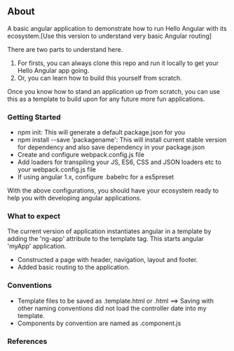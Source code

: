 ## About
A basic angular application to demonstrate how to run Hello Angular with its ecosystem.[Use this version to understand very basic Angular routing]

There are two parts to understand here.
1. For firsts, you can always clone this repo and run it locally to get your Hello Angular app going.
2. Or, you can learn how to build this yourself from scratch.

Once you know how to stand an application up from scratch, you can use this as a template to build upon for any future more fun applications.

### Getting Started
+ npm init: This will generate a default package.json for you
+ npm install --save 'packagename': This will install current stable version for dependency and also save dependency in your package.json
+ Create and configure webpack.config.js file
+ Add loaders for transpiling your JS, ES6, CSS and JSON loaders etc to your webpack.config.js file
+ If using angular 1.x, configure .babelrc for a es5preset

With the above configurations, you should have your ecosystem ready to help you with developing angular applications.

### What to expect
The current version of application instantiates angular in a template by adding the 'ng-app' attribute to the template <html> tag. This starts angular 'myApp' application.

+ Constructed a page with header, navigation, layout and footer.
+ Added basic routing to the application.


### Conventions
+ Template files to be saved as <componentName>.template.html or <componentName>.html ==> Saving with other naming conventions did not load the controller date into my template.
+ Components by convention are named as <componentName>.component.js

### References
